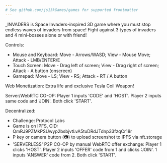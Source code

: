 ```yaml
---
# See github.com/js13kGames/games for supported frontmatter
---
```

_INVADERS is Space Invaders-inspired 3D game where you must stop endless waves of invaders from space! Fight against 3 types of invaders and 4 mini-bosses alone or with friend!

Controls:
- Mouse and Keyboard: Move - Arrows/WASD; View - Mouse Move; Attack - LMB/ENTER/E
- Touch Screen: Move - Drag left of screen;  View - Drag right of screen; Attack - A button (onscreen)
- Gamepad: Move - LS; View - RS; Attack - RT / A button

Web Monetization: Extra life and exclusive Tesla Coil Weapon!

Server/WebRTC CO-OP: Player 1 inputs 'CODE' and 'HOST'. Player 2 inputs same code and 'JOIN'. Both click 'START'.

Decentralized:
- Challenge: Protocol Labs
- Game is on IPFS, CID: QmRJ9PZMkPSUwyp2bsbjvtLvA5tuDRdJTdnp33fzqCr18r
- P key or camera button (📷) to upload screenshot to IPFS via nft.storage
- 'SERVERLESS' P2P CO-OP by manual WebRTC offer exchange: Player 1 clicks 'HOST'. Player 2 inputs 'OFFER' code from 1 and clicks 'JOIN'. 1 inputs 'ANSWER' code from 2. Both click 'START'.